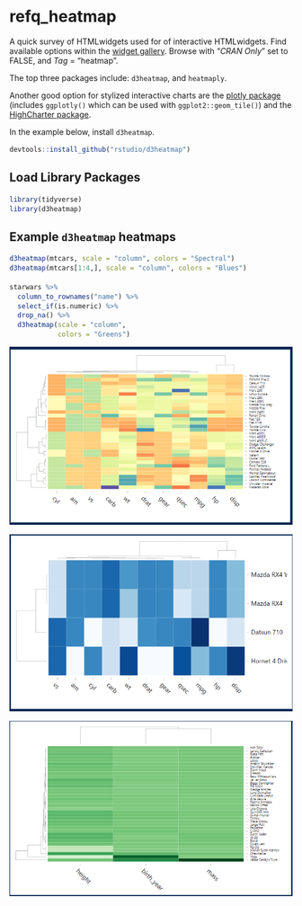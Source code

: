
<!-- README.md is generated from README.Rmd. Please edit that file -->

# refq\_heatmap

<!-- badges: start -->

<!-- badges: end -->

A quick survey of HTMLwidgets used for of interactive HTMLwidgets. Find
available options within the [widget
gallery](http://gallery.htmlwidgets.org/). Browse with “*CRAN Only*” set
to FALSE, and *Tag* = “heatmap”.

The top three packages include: `d3heatmap`, and `heatmaply`.

Another good option for stylized interactive charts are the [plotly
package](https://plot.ly/r/) (includes `ggplotly()` which can be used
with `ggplot2::geom_tile()`) and the [HighCharter
package](http://jkunst.com/highcharter/).

In the example below, install `d3heatmap`.

``` r
devtools::install_github("rstudio/d3heatmap")
```

## Load Library Packages

``` r
library(tidyverse)
library(d3heatmap)
```

## Example `d3heatmap` heatmaps

``` r
d3heatmap(mtcars, scale = "column", colors = "Spectral")
d3heatmap(mtcars[1:4,], scale = "column", colors = "Blues")

starwars %>% 
  column_to_rownames("name") %>% 
  select_if(is.numeric) %>% 
  drop_na() %>%
  d3heatmap(scale = "column",
            colors = "Greens")
```

<img src="output/hm_spectral.PNG" title="HeatMap with spectral color" alt="HeatMap with spectral color" style="display: block; margin: auto;" />

<br />

<img src="output/hm_blues.PNG" title="HeatMap blue" alt="HeatMap blue" style="display: block; margin: auto;" />

<br />

<img src="output/hm_greens.PNG" title="HeatMap green" alt="HeatMap green" style="display: block; margin: auto;" />

